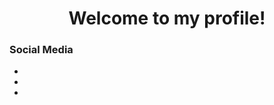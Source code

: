 <p align="center">
  <h1 align="center">Welcome to my profile!</h1>
  
  <p align="center">
    <h3>Social Media</h3>
      <ul>
          <li>
          <li>
          <li>
      </ul>
  <p>       
